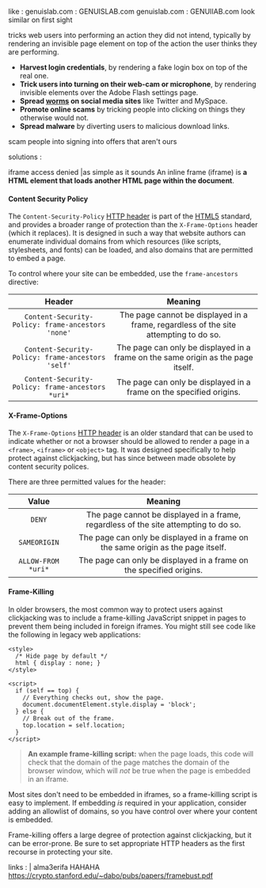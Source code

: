 like : 
genuislab.com : GENUISLAB.com
genuisIab.com : GENUIIAB.com
look similar on first sight 
 
 tricks web users into performing an action they did not intend, typically by rendering an invisible page element on top of the action the user thinks they are performing.
- **Harvest login credentials**, by rendering a fake login box on top of the real one.
- **Trick users into turning on their web-cam or microphone**, by rendering invisible elements over the Adobe Flash settings page.
- **Spread [worms](https://hacksplaining.com/glossary/worms) on social media sites** like Twitter and MySpace.
- **Promote online scams** by tricking people into clicking on things they otherwise would not.
- **Spread malware** by diverting users to malicious download links.

scam people into signing into offers that aren't ours 



solutions  : 

iframe access denied |as simple as it sounds
An inline frame (iframe) is **a HTML element that loads another HTML page within the document**.
#### Content Security Policy

The `Content-Security-Policy` [HTTP header](https://hacksplaining.com/glossary/http) is part of the [HTML5](https://developer.mozilla.org/en-US/docs/Web/Guide/HTML/HTML5) standard, and provides a broader range of protection than the `X-Frame-Options` header (which it replaces). It is designed in such a way that website authors can enumerate individual domains from which resources (like scripts, stylesheets, and fonts) can be loaded, and also domains that are permitted to embed a page.

To control where your site can be embedded, use the `frame-ancestors` directive:

|                      Header                       |                                       Meaning                                        |
| :-----------------------------------------------: | :----------------------------------------------------------------------------------: |
| `Content-Security-Policy: frame-ancestors 'none'` | The page cannot be displayed in a frame, regardless of the site attempting to do so. |
| `Content-Security-Policy: frame-ancestors 'self'` |   The page can only be displayed in a frame on the same origin as the page itself.   |
| `Content-Security-Policy: frame-ancestors *uri*`  |         The page can only be displayed in a frame on the specified origins.          |

#### X-Frame-Options

The `X-Frame-Options` [HTTP header](https://hacksplaining.com/glossary/http) is an older standard that can be used to indicate whether or not a browser should be allowed to render a page in a `<frame>`, `<iframe>` or `<object>` tag. It was designed specifically to help protect against clickjacking, but has since between made obsolete by content security polices.

There are three permitted values for the header:

|Value|Meaning|
|:-:|:-:|
|`DENY`|The page cannot be displayed in a frame, regardless of the site attempting to do so.|
|`SAMEORIGIN`|The page can only be displayed in a frame on the same origin as the page itself.|
|`ALLOW-FROM *uri*`|The page can only be displayed in a frame on the specified origins.|

#### Frame-Killing

In older browsers, the most common way to protect users against clickjacking was to include a frame-killing JavaScript snippet in pages to prevent them being included in foreign iframes. You might still see code like the following in legacy web applications:

```
<style>
  /* Hide page by default */
  html { display : none; }
</style>

<script>
  if (self == top) {
    // Everything checks out, show the page.
    document.documentElement.style.display = 'block';
  } else {
    // Break out of the frame.
    top.location = self.location;
  }
</script>
```

> **An example frame-killing script:** when the page loads, this code will check that the domain of the page matches the domain of the browser window, which will _not_ be true when the page is embedded in an iframe.

Most sites don't need to be embedded in iframes, so a frame-killing script is easy to implement. If embedding _is_ required in your application, consider adding an allowlist of domains, so you have control over where your content is embedded.

Frame-killing offers a large degree of protection against clickjacking, but it can be error-prone. Be sure to set appropriate HTTP headers as the first recourse in protecting your site.


links  : 
| alma3erifa HAHAHA
https://crypto.stanford.edu/~dabo/pubs/papers/framebust.pdf
